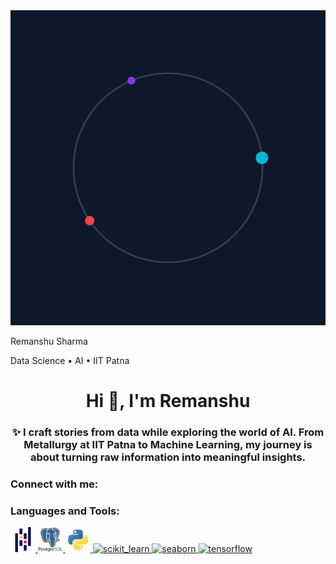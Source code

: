 <svg viewBox="0 0 400 400" xmlns="http://www.w3.org/2000/svg">
  <!-- Background -->
  <rect width="100%" height="100%" fill="#0f172a"/>

  <!-- Gradient for Name -->
  <defs>
    <linearGradient id="grad" x1="0" y1="0" x2="1" y2="1">
      <stop offset="0%" stop-color="#06b6d4"/>
      <stop offset="50%" stop-color="#7c3aed"/>
      <stop offset="100%" stop-color="#ef4444"/>
    </linearGradient>
  </defs>

  <!-- Main Circle Orbit -->
  <circle cx="200" cy="200" r="120" stroke="#334155" stroke-width="2" fill="none"/>

  <!-- Orbiting Dots -->
  <circle cx="200" cy="80" r="8" fill="#06b6d4">
    <animateTransform attributeName="transform" type="rotate"
      from="0 200 200" to="360 200 200" dur="8s" repeatCount="indefinite"/>
  </circle>

  <circle cx="200" cy="320" r="6" fill="#ef4444">
    <animateTransform attributeName="transform" type="rotate"
      from="0 200 200" to="360 200 200" dur="12s" repeatCount="indefinite"/>
  </circle>

  <circle cx="80" cy="200" r="5" fill="#7c3aed">
    <animateTransform attributeName="transform" type="rotate"
      from="0 200 200" to="360 200 200" dur="10s" repeatCount="indefinite"/>
  </circle>

  <!-- Center Name -->
  <text x="200" y="200" font-size="22" font-family="monospace"
        fill="url(#grad)" text-anchor="middle" dominant-baseline="middle">
    Remanshu Sharma
  </text>

  <!-- Subtitle -->
  <text x="200" y="230" font-size="16" font-family="monospace"
        fill="#9fe9ff" text-anchor="middle">
    Data Science • AI • IIT Patna
    <animate attributeName="fill" values="#9fe9ff;#06b6d4;#ef4444;#9fe9ff"
             dur="6s" repeatCount="indefinite"/>
  </text>
</svg>

<h1 align="center">Hi 👋, I'm Remanshu</h1>
<h3 align="center">✨ I craft stories from data while exploring the world of AI. From Metallurgy at IIT Patna to Machine Learning, my journey is about turning raw information into meaningful insights.</h3>

<h3 align="left">Connect with me:</h3>
<p align="left">
</p>

<h3 align="left">Languages and Tools:</h3>
<p align="left"> <a href="https://pandas.pydata.org/" target="_blank" rel="noreferrer"> <img src="https://raw.githubusercontent.com/devicons/devicon/2ae2a900d2f041da66e950e4d48052658d850630/icons/pandas/pandas-original.svg" alt="pandas" width="40" height="40"/> </a> <a href="https://www.postgresql.org" target="_blank" rel="noreferrer"> <img src="https://raw.githubusercontent.com/devicons/devicon/master/icons/postgresql/postgresql-original-wordmark.svg" alt="postgresql" width="40" height="40"/> </a> <a href="https://www.python.org" target="_blank" rel="noreferrer"> <img src="https://raw.githubusercontent.com/devicons/devicon/master/icons/python/python-original.svg" alt="python" width="40" height="40"/> </a> <a href="https://scikit-learn.org/" target="_blank" rel="noreferrer"> <img src="https://upload.wikimedia.org/wikipedia/commons/0/05/Scikit_learn_logo_small.svg" alt="scikit_learn" width="40" height="40"/> </a> <a href="https://seaborn.pydata.org/" target="_blank" rel="noreferrer"> <img src="https://seaborn.pydata.org/_images/logo-mark-lightbg.svg" alt="seaborn" width="40" height="40"/> </a> <a href="https://www.tensorflow.org" target="_blank" rel="noreferrer"> <img src="https://www.vectorlogo.zone/logos/tensorflow/tensorflow-icon.svg" alt="tensorflow" width="40" height="40"/> </a> </p>
